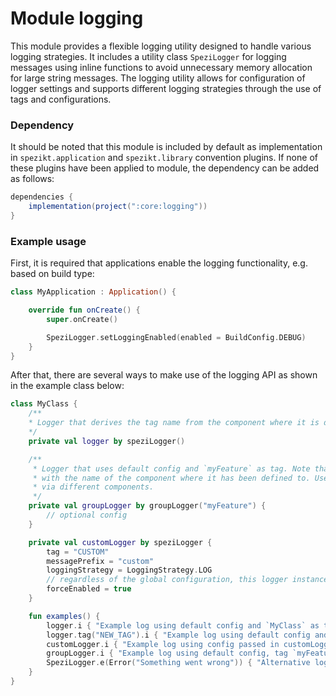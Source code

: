 # Module logging

This module provides a flexible logging utility designed to handle various logging strategies. 
It includes a utility class `SpeziLogger` for logging messages using inline functions to avoid unnecessary memory allocation 
for large string messages. The logging utility allows for configuration of logger settings and supports different 
logging strategies through the use of tags and configurations.

### Dependency
It should be noted that this module is included by default as implementation in `spezikt.application` and `spezikt.library`
convention plugins. If none of these plugins have been applied to module, the dependency can be added as follows:

```gradle
dependencies {
    implementation(project(":core:logging"))
}
```

### Example usage

First, it is required that applications enable the logging functionality, e.g. based on build type:

```kotlin
class MyApplication : Application() {

    override fun onCreate() {
        super.onCreate()

        SpeziLogger.setLoggingEnabled(enabled = BuildConfig.DEBUG)
    }
}
```

After that, there are several ways to make use of the logging API as shown in the example class below:

```kotlin
class MyClass {
    /**
    * Logger that derives the tag name from the component where it is defined, in this case `MyClass`
    */
    private val logger by speziLogger()

    /**
     * Logger that uses default config and `myFeature` as tag. Note that all messages of this logger are prefixed
     * with the name of the component where it has been defined to. Useful to manage logs of the same feature produced
     * via different components.
     */
    private val groupLogger by groupLogger("myFeature") {
        // optional config
    }

    private val customLogger by speziLogger {
        tag = "CUSTOM"
        messagePrefix = "custom"
        loggingStrategy = LoggingStrategy.LOG
        // regardless of the global configuration, this logger instance will always be enabled
        forceEnabled = true
    }

    fun examples() {
        logger.i { "Example log using default config and `MyClass` as tag" }
        logger.tag("NEW_TAG").i { "Example log using default config and NEW_TAG (only for this log) as tag" }
        customLogger.i { "Example log using config passed in customLogger" }
        groupLogger.i { "Example log using default config, tag `myFeature` and prefixes the message with `MyClass - `" }
        SpeziLogger.e(Error("Something went wrong")) { "Alternative log using default log config and `edu.stanford.spezi.logger as tag`" }
    }
}
```